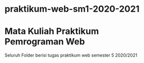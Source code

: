 # praktikum-web-sm1-2020-2021
# Mata Kuliah Praktikum Pemrograman Web
Seluruh Folder berisi tugas praktikum web semester 5 2020/2021
